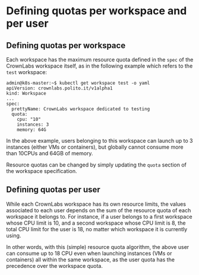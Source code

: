 # Defining quotas per workspace and per user

## Defining quotas per workspace

Each workspace has the maximum resource quota defined in the `spec` of the CrownLabs workspace itself, as in the following example which refers to the `test` workspace:

    admin@k8s-master:~$ kubectl get workspace test -o yaml
    apiVersion: crownlabs.polito.it/v1alpha1
    kind: Workspace
    ...
    spec:
      prettyName: CrownLabs workspace dedicated to testing
      quota:
        cpu: "10"
        instances: 3
        memory: 64G

In the above example, users belonging to this workspace can launch up to 3 instances (either VMs or containers), but globally cannot consume more than 10CPUs and 64GB of memory.

Resource quotas can be changed by simply updating the `quota` section of the workspace specification.

## Defining quotas per user

While each CrownLabs workspace has its own resource limits, the values associated to each user depends on the sum of the resource quota of each workspace it belongs to.
For instance, if a user belongs to a first workspace whose CPU limit is 10, and a second workspace whose CPU limit is 8, the total CPU limit for the user is 18, no matter which workspace it is currently using.

In other words, with this (simple) resource quota algorithm, the above user can consume up to 18 CPU even when launching instances (VMs or containers) all within the same workspace, as the user quota has the precedence over the workspace quota.
